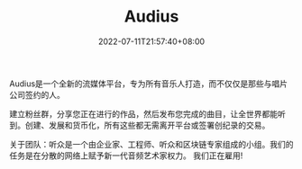 ﻿---
weight: 
title: "Audius"
description: "Audius是一个音乐流媒体和共享平台，将权力重新放回内容创作者手中。Audius is a music streaming and sharing platform that puts power back into the hands of content creators."
date: 2022-07-11T21:57:40+08:00
lastmod: 2022-07-11T16:45:40+08:00
draft: false
authors: ["june"]
featuredImage: "398.png"
link: "https://audius.co/"
tags: ["Audius","元宇宙娱乐"]
categories: ["navigation"]
navigation: ["元宇宙娱乐"]
lightgallery: true
toc: true
pinned: false
recommend: false
recommend1: false
---
Audius是一个全新的流媒体平台，专为所有音乐人打造，而不仅仅是那些与唱片公司签约的人。

建立粉丝群，分享您正在进行的作品，然后发布您完成的曲目，让全世界都能听到。创建、发展和货币化，所有这些都无需离开平台或签署创纪录的交易。

关于团队：听众是一个由企业家、工程师、听众和区块链专家组成的小组。我们的任务是在分散的网络上赋予新一代音频艺术家权力。 我们正在雇用!